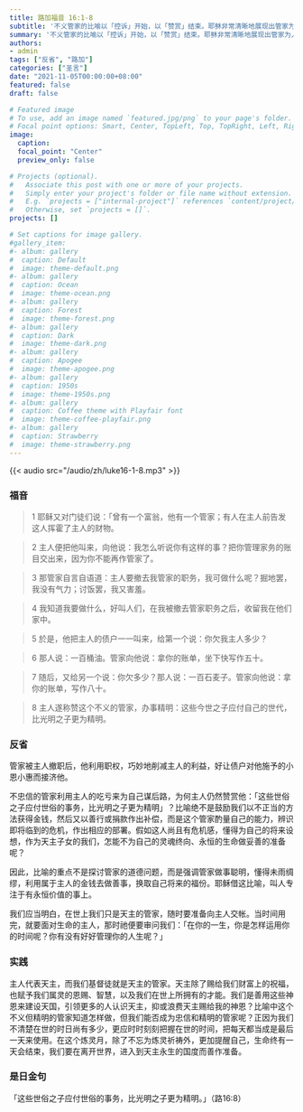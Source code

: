 ```yaml
---
title: 路加福音 16:1-8
subtitle: '不义管家的比喻以「控诉」开始，以「赞赏」结束。耶稣非常清晰地展现出管家为人不诚实、不公道，尽管赞赏他在危机当前能运用智慧为未来作准备，却也点出他这种精明终归于世俗之子。耶稣并非鼓励门徒和我们学习管家不诚实、不公道以及「未雨绸缪」的行为，而是希望末世的迫近能激发门徒和我们的危机感，认真考虑如何脚踏实地为自己的永恒生命作准备。这正与「财主与拉匝禄」的比喻（路16:19-31）交相辉映。我们该如何运用今生的职位或财富预备迎接永生呢？'
summary: '不义管家的比喻以「控诉」开始，以「赞赏」结束。耶稣非常清晰地展现出管家为人不诚实、不公道，尽管赞赏他在危机当前能运用智慧为未来作准备，却也点出他这种精明终归于世俗之子。耶稣并非鼓励门徒和我们学习管家不诚实、不公道以及「未雨绸缪」的行为，而是希望末世的迫近能激发门徒和我们的危机感，认真考虑如何脚踏实地为自己的永恒生命作准备。这正与「财主与拉匝禄」的比喻（路16:19-31）交相辉映。我们该如何运用今生的职位或财富预备迎接永生呢？'
authors:
- admin
tags: ["反省", "路加"]
categories: ["圣言"]
date: "2021-11-05T00:00:00+08:00"
featured: false
draft: false

# Featured image
# To use, add an image named `featured.jpg/png` to your page's folder.
# Focal point options: Smart, Center, TopLeft, Top, TopRight, Left, Right, BottomLeft, Bottom, BottomRight
image:
  caption:
  focal_point: "Center"
  preview_only: false

# Projects (optional).
#   Associate this post with one or more of your projects.
#   Simply enter your project's folder or file name without extension.
#   E.g. `projects = ["internal-project"]` references `content/project/deep-learning/index.md`.
#   Otherwise, set `projects = []`.
projects: []

# Set captions for image gallery.
#gallery_item:
#- album: gallery
#  caption: Default
#  image: theme-default.png
#- album: gallery
#  caption: Ocean
#  image: theme-ocean.png
#- album: gallery
#  caption: Forest
#  image: theme-forest.png
#- album: gallery
#  caption: Dark
#  image: theme-dark.png
#- album: gallery
#  caption: Apogee
#  image: theme-apogee.png
#- album: gallery
#  caption: 1950s
#  image: theme-1950s.png
#- album: gallery
#  caption: Coffee theme with Playfair font
#  image: theme-coffee-playfair.png
#- album: gallery
#  caption: Strawberry
#  image: theme-strawberry.png
---
```


{{< audio src="/audio/zh/luke16-1-8.mp3" >}}

### 福音
> 1 耶稣又对门徒们说：「曾有一个富翁，他有一个管家；有人在主人前告发这人挥霍了主人的财物。

> 2 主人便把他叫来，向他说：我怎么听说你有这样的事？把你管理家务的账目交出来，因为你不能再作管家了。

> 3 那管家自言自语道：主人要撤去我管家的职务，我可做什么呢？掘地罢，我没有气力；讨饭罢，我又害羞。

> 4 我知道我要做什么，好叫人们，在我被撤去管家职务之后，收留我在他们家中。

> 5 於是，他把主人的债户一一叫来，给第一个说：你欠我主人多少？

> 6 那人说：一百桶油。管家向他说：拿你的账单，坐下快写作五十。

> 7 随后，又给另一个说：你欠多少？那人说：一百石麦子。管家向他说：拿你的账单，写作八十。

> 8 主人遂称赞这个不义的管家，办事精明：这些今世之子应付自己的世代，比光明之子更为精明。

### 反省
管家被主人撤职后，他利用职权，巧妙地削减主人的利益，好让债户对他施予的小恩小惠而接济他。

不忠信的管家利用主人的吃亏来为自己谋后路，为何主人仍然赞赏他：「这些世俗之子应付世俗的事务，比光明之子更为精明」？比喻绝不是鼓励我们以不正当的方法获得金钱，然后又以善行或捐款作出补偿，而是这个管家酌量自己的能力，辨识即将临到的危机，作出相应的部署。假如这人尚且有危机感，懂得为自己的将来设想，作为天主子女的我们，怎能不为自己的灵魂终向、永恒的生命做妥善的准备呢？

因此，比喻的重点不是探讨管家的道德问题，而是强调管家做事聪明，懂得未雨绸缪，利用属于主人的金钱去做善事，换取自己将来的福份。耶稣借这比喻，叫人专注于有永恒价值的事上。

我们应当明白，在世上我们只是天主的管家，随时要准备向主人交帐。当时间用完，就要面对生命的主人，那时祂便要审问我们：「在你的一生，你是怎样运用你的时间呢？你有没有好好管理你的人生呢？」

### 实践
主人代表天主，而我们基督徒就是天主的管家。天主除了赐给我们财富上的祝福，也赋予我们属灵的恩赐、智慧，以及我们在世上所拥有的才能。我们是善用这些神恩来建设天国，引领更多的人认识天主，抑或浪费天主赐给我的神恩？比喻中这个不义但精明的管家知道怎样做，但我们能否成为忠信和精明的管家呢？正因为我们不清楚在世的时日尚有多少，更应时时刻刻把握在世的时间，把每天都当成是最后一天来使用。在这个炼灵月，除了不忘为炼灵祈祷外，更加提醒自己，生命终有一天会结束，我们要在离开世界，进入到天主永生的国度而善作准备。

### 是日金句
「这些世俗之子应付世俗的事务，比光明之子更为精明。」（路16:8）
